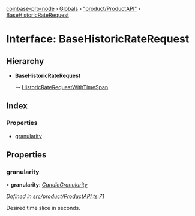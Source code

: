 [coinbase-pro-node](../README.md) › [Globals](../globals.md) › ["product/ProductAPI"](../modules/_product_productapi_.md) › [BaseHistoricRateRequest](_product_productapi_.basehistoricraterequest.md)

# Interface: BaseHistoricRateRequest

## Hierarchy

- **BaseHistoricRateRequest**

  ↳ [HistoricRateRequestWithTimeSpan](_product_productapi_.historicraterequestwithtimespan.md)

## Index

### Properties

- [granularity](_product_productapi_.basehistoricraterequest.md#granularity)

## Properties

### granularity

• **granularity**: _[CandleGranularity](../enums/_product_productapi_.candlegranularity.md)_

_Defined in [src/product/ProductAPI.ts:71](https://github.com/bennyn/coinbase-pro-node/blob/7d89521/src/product/ProductAPI.ts#L71)_

Desired time slice in seconds.
